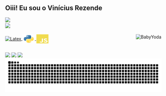 ## Oiii! Eu sou o Vinícius Rezende

<div>
    <a href="https://github.com/vprezende">
    <img height="180em" src="https://github-readme-stats.vercel.app/api?username=vprezende&theme=tokyonight&show_icons=true&hide_border=false&count_private=true"/><br>
    <img height="180em" src="https://github-readme-stats.vercel.app/api/top-langs/?username=vprezende&theme=tokyonight&show_icons=true&hide_border=false&layout=compact"/>
</div>
    
<div style="display: inline_block"><br>
    <img align="center" alt="Latex" height="30" width="40" src="https://img.shields.io/badge/LaTeX-%23333.svg">
    <img align="center" alt="Python" height="30" width="40" src="https://raw.githubusercontent.com/devicons/devicon/master/icons/python/python-original.svg">
    <img align="center" alt="JavaScript" height="30" width="40" src="https://raw.githubusercontent.com/devicons/devicon/master/icons/javascript/javascript-plain.svg">
    <img align="right" hight="20em" alt="BabyYoda" src="https://media2.giphy.com/media/v1.Y2lkPTc5MGI3NjExamtodXE0eHM2bGx3cmk2dDlqZXNlYWN4dDV2a2lvdzdqcWdsenNmMyZlcD12MV9pbnRlcm5hbF9naWZfYnlfaWQmY3Q9Zw/1A7ETzpIvs7GzWOYYC/giphy.gif">
</div>

##
 
<div>
    <a href="http://lattes.cnpq.br/3090486923351339"><img src="https://img.shields.io/badge/lattes-004AAD?style=for-the-badge&logoColor=white"></a> 
    <a href ="mailto:vinicius.rezende@gsuite.iff.edu.br"><img src="https://img.shields.io/badge/-Gmail-%23333?style=for-the-badge&logo=gmail&logoColor=white"></a>
    <a href="https://www.linkedin.com/in/vprezende"><img src="https://img.shields.io/badge/-LinkedIn-%230077B5?style=for-the-badge&logo=linkedin&logoColor=white"></a> 
</div>

<picture align="center">
    <source media="(prefers-color-scheme: dark)" srcset="https://raw.githubusercontent.com/vprezende/vprezende/output/github-contribution-grid-snake-dark.svg">
    <source media="(prefers-color-scheme: light)" srcset="https://raw.githubusercontent.com/vprezende/vprezende/output/github-contribution-grid-snake-dark.svg">
    <img align="center" alt="github contribution grid snake animation" src="https://raw.githubusercontent.com/vprezende/vprezende/output/github-contribution-grid-snake.svg">
</picture>
